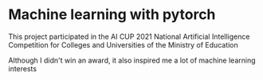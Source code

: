 # Machine learning with pytorch

This project participated in the AI CUP 2021 National Artificial Intelligence Competition for Colleges and Universities of the Ministry of Education

Although I didn't win an award, it also inspired me a lot of machine learning interests
